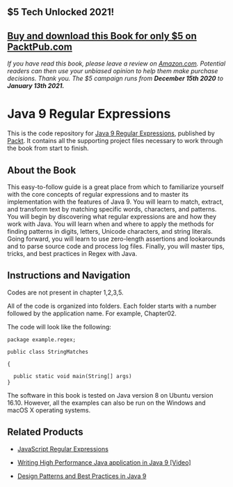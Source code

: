 ## $5 Tech Unlocked 2021!
[Buy and download this Book for only $5 on PacktPub.com](https://www.packtpub.com/product/java-9-regular-expressions/9781787288706)
-----
*If you have read this book, please leave a review on [Amazon.com](https://www.amazon.com/gp/product/1787288706).     Potential readers can then use your unbiased opinion to help them make purchase decisions. Thank you. The $5 campaign         runs from __December 15th 2020__ to __January 13th 2021.__*

# Java 9 Regular Expressions
This is the code repository for [Java 9 Regular Expressions](https://www.packtpub.com/application-development/java-9-regular-expressions?utm_source=github&utm_medium=repository&utm_campaign=9781787288706), published by [Packt](https://www.packtpub.com/?utm_source=github). It contains all the supporting project files necessary to work through the book from start to finish.
## About the Book
This easy-to-follow guide is a great place from which to familiarize yourself with the core concepts of regular expressions and to master its implementation with the features of Java 9. You will learn to match, extract, and transform text by matching specific words, characters, and patterns. You will begin by discovering what regular expressions are and how they work with Java. You will learn when and where to apply the methods for finding patterns in digits, letters, Unicode characters, and string literals. Going forward, you will learn to use zero-length assertions and lookarounds and to parse source code and process log files. Finally, you will master tips, tricks, and best practices in Regex with Java.

## Instructions and Navigation
Codes are not present in chapter 1,2,3,5.

All of the code is organized into folders. Each folder starts with a number followed by the application name. For example, Chapter02.


The code will look like the following:
```
package example.regex;

public class StringMatches 

{
 
  public static void main(String[] args)
}

```

The software in this book is tested on Java version 8 on Ubuntu version 16.10. However, all the examples can also be run on the Windows and macOS X operating systems.

## Related Products
* [JavaScript Regular Expressions](https://www.packtpub.com/web-development/javascript-regular-expressions?utm_source=github&utm_medium=repository&utm_campaign=9781783282258)

* [Writing High Performance Java application in Java 9 [Video]](https://www.packtpub.com/application-development/writing-high-performance-java-application-java-9-video?utm_source=github&utm_medium=repository&utm_campaign=9781788474993)

* [Design Patterns and Best Practices in Java 9](https://www.packtpub.com/application-development/design-patterns-and-best-practices-java-9?utm_source=github&utm_medium=repository&utm_campaign=9781786463593)

